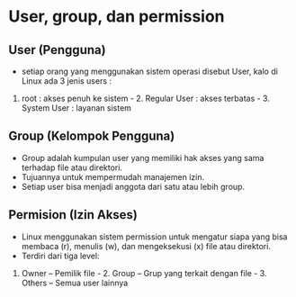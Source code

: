 # User, group, dan permission

## User (Pengguna)
  - setiap orang yang menggunakan sistem operasi disebut User, kalo di Linux ada 3 jenis users :
1. root   : akses penuh ke sistem - 2. Regular User : akses terbatas - 3. System User : layanan sistem
## Group (Kelompok Pengguna)
  - Group adalah kumpulan user yang memiliki hak akses yang sama terhadap file atau direktori.
  - Tujuannya untuk mempermudah manajemen izin.
  - Setiap user bisa menjadi anggota dari satu atau lebih group.
## Permision (Izin Akses)
  - Linux menggunakan sistem permission untuk mengatur siapa yang bisa membaca (r), menulis (w), dan mengeksekusi (x) file atau direktori.
  - Terdiri dari tiga level:
1. Owner – Pemilik file - 2. Group – Grup yang terkait dengan file - 3. Others – Semua user lainnya
